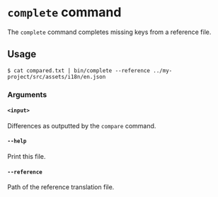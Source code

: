 # `complete` command

The `complete` command completes missing keys from a reference file.

## Usage

    $ cat compared.txt | bin/complete --reference ../my-project/src/assets/i18n/en.json

### Arguments

#### `<input>`

Differences as outputted by the `compare` command.

#### `--help`

Print this file.

#### `--reference`

Path of the reference translation file.
